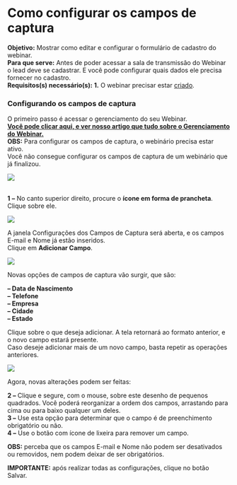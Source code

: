# Como configurar os campos de captura

**Objetivo:** Mostrar como editar e configurar o formulário de cadastro do webinar.\
**Para que serve:** Antes de poder acessar a sala de transmissão do Webinar o lead deve se cadastrar. E você pode configurar quais dados ele precisa fornecer no cadastro.\
**Requisitos(s) necessário(s):** **1.** O webinar precisar estar [criado](https://suporte.love/criacao-webinar/).

### **Configurando os campos de captura**

O primeiro passo é acessar o gerenciamento do seu Webinar.\
[**Você pode clicar aqui, e ver nosso artigo que tudo sobre o Gerenciamento do Webinar.**](https://suporte.love/gerenciamento-do-webinar/)\
**OBS:** Para configurar os campos de captura, o webinário precisa estar ativo.\
Você não consegue configurar os campos de captura de um webinário que já finalizou.

![](https://legado.leadlovers.site/wp-content/uploads/2019/04/2-22-1024x92.png)

\
**1** **–** No canto superior direito, procure o **ícone em forma de prancheta**. Clique sobre ele.

[![](https://legado.leadlovers.site/wp-content/uploads/2020/09/99-form-fields-config-add.png)](https://legado.leadlovers.site/wp-content/uploads/2020/09/99-form-fields-config-add.png)

A janela Configurações dos Campos de Captura será aberta, e os campos E-mail e Nome já estão inseridos.\
Clique em **Adicionar Campo**.

[![](https://legado.leadlovers.site/wp-content/uploads/2020/09/99-form-fields-config-2.png)](https://legado.leadlovers.site/wp-content/uploads/2020/09/99-form-fields-config-2.png)

Novas opções de campos de captura vão surgir, que são:

**– Data de Nascimento**\
**– Telefone**\
**– Empresa**\
**– Cidade**\
**– Estado**

Clique sobre o que deseja adicionar. A tela retornará ao formato anterior, e o novo campo estará presente.\
Caso deseje adicionar mais de um novo campo, basta repetir as operações anteriores.

![](https://legado.leadlovers.site/wp-content/uploads/2019/04/2-21-1024x489.png)

Agora, novas alterações podem ser feitas:

**2 –** Clique e segure, com o mouse, sobre este desenho de pequenos quadrados. Você poderá reorganizar a ordem dos campos, arrastando para cima ou para baixo qualquer um deles.\
**3 –** Use esta opção para determinar que o campo é de preenchimento obrigatório ou não.\
**4 –** Use o botão com ícone de lixeira para remover um campo.

**OBS:** perceba que os campos E-mail e Nome não podem ser desativados ou removidos, nem podem deixar de ser obrigatórios.

**IMPORTANTE:** após realizar todas as configurações, clique no botão Salvar.

